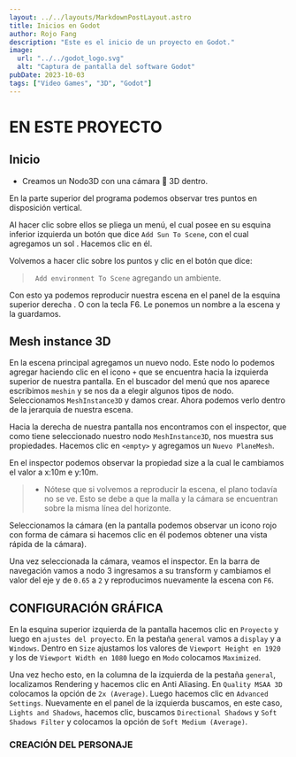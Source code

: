 ```yaml
---
layout: ../../layouts/MarkdownPostLayout.astro
title: Inicios en Godot
author: Rojo Fang
description: "Este es el inicio de un proyecto en Godot."
image:
  url: "../../godot_logo.svg"
  alt: "Captura de pantalla del software Godot"
pubDate: 2023-10-03
tags: ["Video Games", "3D", "Godot"]
---
```


# EN ESTE PROYECTO

## Inicio

- Creamos un Nodo3D con una cámara 🎥 3D dentro.

En la parte superior del programa podemos observar tres puntos en disposición vertical.

<!-- <img class="image-container" src="/public/edit_sun_and_enviroment-settings.webp" alt="Imagen de motor grafico para el desarrollo de videojuegos GODOT"/> -->

Al hacer clic sobre ellos se pliega un menú, el cual posee en su esquina inferior izquierda un botón que dice `Add Sun To Scene`, con el cual agregamos un sol .
Hacemos clic en él.

<!-- <img class="image-container" src="/public/edit-sun-and-enviroment-settings-dos.png" alt="Imagen de motor grafico para el desarrollo de videojuegos GODOT"/> -->

Volvemos a hacer clic sobre los puntos y clic en el botón que dice:

> ` Add environment To Scene` agregando un ambiente.

Con esto ya podemos reproducir nuestra escena en el panel de la esquina superior derecha .
O con la tecla F6. Le ponemos un nombre a la escena y la guardamos.

<!-- <img class="image-container" src="/public/reproducir_la_escena_editada_cuatro.png" alt="Imagen de motor grafico para el desarrollo de videojuegos GODOT"/> -->

## Mesh instance 3D

En la escena principal agregamos un nuevo nodo.
Este nodo lo podemos agregar haciendo clic en el icono `+` que se encuentra hacia
la izquierda superior de nuestra pantalla.
En el buscador del menú que nos aparece escribimos `meshin` y se nos da a elegir
algunos tipos de nodo. Seleccionamos `MeshInstance3D` y damos crear. Ahora
podemos verlo dentro de la jerarquía de nuestra escena.

Hacia la derecha de nuestra pantalla nos encontramos con el inspector, que como
tiene seleccionado nuestro nodo `MeshInstance3D`, nos muestra sus propiedades.
Hacemos clic en `<empty>` y agregamos un `Nuevo PlaneMesh`.

<!-- <img class="image-container-mesh" src="/public/inspector_mesh_instance_3d_dos.png" alt="Imagen de motor grafico para el desarrollo de videojuegos GODOT"/> -->

En el inspector podemos observar la propiedad size a la cual le cambiamos el
valor a x:10m e y:10m.

> - Nótese que si volvemos a reproducir la escena, el plano todavía no se ve.
>   Esto se debe a que la malla y la cámara se encuentran sobre la misma línea del
>   horizonte.

Seleccionamos la cámara (en la pantalla podemos observar un icono rojo con
forma de cámara si hacemos clic en él podemos obtener una vista rápida de la
cámara).

Una vez seleccionada la cámara, veamos el inspector. En la barra de navegación vamos a nodo 3
ingresamos a su transform y cambiamos el valor del eje y de `0.65` a `2` y
reproducimos nuevamente la escena con `F6`.

## CONFIGURACIÓN GRÁFICA

En la esquina superior izquierda de la pantalla hacemos clic en `Proyecto`
y luego en `ajustes del proyecto`. En la pestaña `general` vamos a `display` y a
`Windows`. Dentro en `Size` ajustamos los valores de `Viewport Height en 1920 `
y los de `Viewport Width en 1080` luego en `Modo` colocamos `Maximized`.

Una vez hecho esto, en la columna de la izquierda de la pestaña `general`,
localizamos Rendering y hacemos clic en Anti Aliasing. En `Quality MSAA 3D`
colocamos la opción de `2x (Average)`. Luego hacemos clic en `Advanced Settings`.
Nuevamente en el panel de la izquierda buscamos, en este caso, `Lights and Shadows`,
hacemos clic, buscamos `Directional Shadows` y `Soft Shadows Filter` y colocamos la
opción de `Soft Medium (Average)`.

### CREACIÓN DEL PERSONAJE
